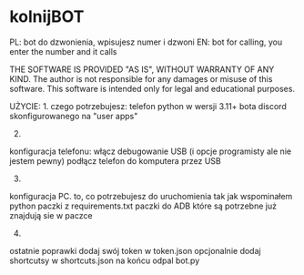 # kolnijBOT
PL: bot do dzwonienia, wpisujesz numer i dzwoni EN: bot for calling, you enter the number and it calls


THE SOFTWARE IS PROVIDED "AS IS", WITHOUT WARRANTY OF ANY KIND. 
The author is not responsible for any damages or misuse of this software. 
This software is intended only for legal and educational purposes.

UŻYCIE:
1.
czego potrzebujesz:
telefon
python w wersji 3.11+
bota discord skonfigurowanego na "user apps"

2.
konfiguracja telefonu:
włącz debugowanie USB (i opcje programisty ale nie jestem pewny)
podłącz telefon do komputera przez USB

3.
konfiguracja PC. to, co potrzebujesz do uruchomienia
tak jak wspominałem python
paczki z requirements.txt
paczki do ADB które są potrzebne już znajdują sie w paczce

4.
ostatnie poprawki
dodaj swój token w token.json
opcjonalnie dodaj shortcutsy w shortcuts.json
na końcu odpal bot.py
